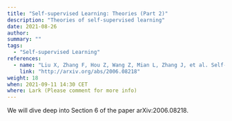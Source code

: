 ```yaml
---
title: "Self-supervised Learning: Theories (Part 2)"
description: "Theories of self-supervised learning"
date: 2021-08-26
author:
summary: ""
tags:
  - "Self-supervised Learning"
references:
  - name: "Liu X, Zhang F, Hou Z, Wang Z, Mian L, Zhang J, et al. Self-supervised Learning: Generative or Contrastive. arXiv [cs.LG]. 2020. Available: http://arxiv.org/abs/2006.08218"
    link: "http://arxiv.org/abs/2006.08218"
weight: 18
when: 2021-09-11 14:30 CET
where: Lark (Please comment for more info)
---
```


We will dive deep into Section 6 of the paper arXiv:2006.08218.




